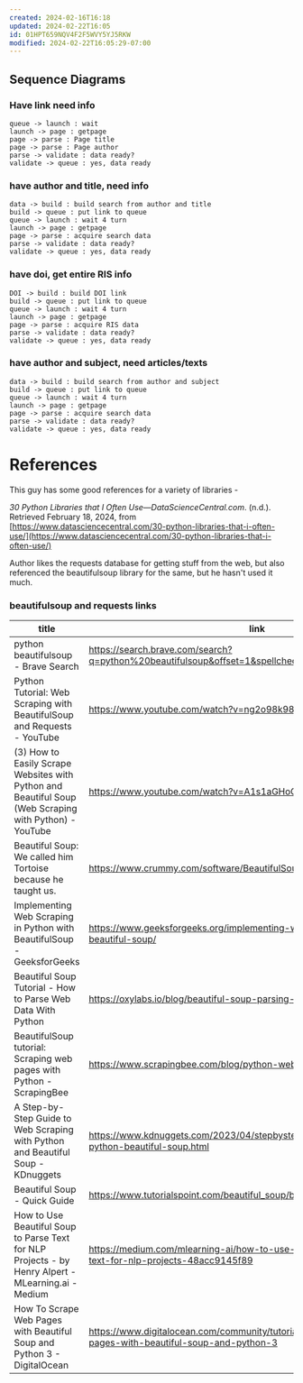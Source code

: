 ```yaml
---
created: 2024-02-16T16:18
updated: 2024-02-22T16:05
id: 01HPT659NQV4F2F5WVY5YJ5RKW
modified: 2024-02-22T16:05:29-07:00
---
```


## Sequence Diagrams

### Have link need info

```plantuml
queue -> launch : wait
launch -> page : getpage
page -> parse : Page title
page -> parse : Page author
parse -> validate : data ready?
validate -> queue : yes, data ready
```

### have author and title, need info


```plantuml
data -> build : build search from author and title 
build -> queue : put link to queue
queue -> launch : wait 4 turn
launch -> page : getpage
page -> parse : acquire search data
parse -> validate : data ready?
validate -> queue : yes, data ready
```


### have doi, get entire RIS info

```plantuml
DOI -> build : build DOI link 
build -> queue : put link to queue
queue -> launch : wait 4 turn
launch -> page : getpage
page -> parse : acquire RIS data
parse -> validate : data ready?
validate -> queue : yes, data ready
```

### have author and subject, need articles/texts

```plantuml
data -> build : build search from author and subject 
build -> queue : put link to queue
queue -> launch : wait 4 turn
launch -> page : getpage
page -> parse : acquire search data
parse -> validate : data ready?
validate -> queue : yes, data ready
```



# References

This guy has some good references for a variety of libraries - 

_30 Python Libraries that I Often Use—DataScienceCentral.com_. (n.d.). Retrieved February 18, 2024, from [https://www.datasciencecentral.com/30-python-libraries-that-i-often-use/](https://www.datasciencecentral.com/30-python-libraries-that-i-often-use/)

Author likes the requests database for getting stuff from the web, but also referenced the beautifulsoup library for the same, but he hasn't used it much.

### beautifulsoup and requests links

 title | link 
 ---- | ----
 python beautifulsoup - Brave Search | https://search.brave.com/search?q=python%20beautifulsoup&offset=1&spellcheck=0
 Python Tutorial: Web Scraping with BeautifulSoup and Requests - YouTube | https://www.youtube.com/watch?v=ng2o98k983k
 (3) How to Easily Scrape Websites with Python and Beautiful Soup (Web Scraping with Python) - YouTube | https://www.youtube.com/watch?v=A1s1aGHoODs
 Beautiful Soup: We called him Tortoise because he taught us. | https://www.crummy.com/software/BeautifulSoup/
 Implementing Web Scraping in Python with BeautifulSoup - GeeksforGeeks | https://www.geeksforgeeks.org/implementing-web-scraping-python-beautiful-soup/
 Beautiful Soup Tutorial - How to Parse Web Data With Python | https://oxylabs.io/blog/beautiful-soup-parsing-tutorial
 BeautifulSoup tutorial: Scraping web pages with Python - ScrapingBee | https://www.scrapingbee.com/blog/python-web-scraping-beautiful-soup/
 A Step-by-Step Guide to Web Scraping with Python and Beautiful Soup - KDnuggets | https://www.kdnuggets.com/2023/04/stepbystep-guide-web-scraping-python-beautiful-soup.html
 Beautiful Soup - Quick Guide | https://www.tutorialspoint.com/beautiful_soup/beautiful_soup_quick_guide.htm
 How to Use Beautiful Soup to Parse Text for NLP Projects - by Henry Alpert - MLearning.ai - Medium | https://medium.com/mlearning-ai/how-to-use-beautiful-soup-to-parse-text-for-nlp-projects-48acc9145f89
 How To Scrape Web Pages with Beautiful Soup and Python 3 - DigitalOcean | https://www.digitalocean.com/community/tutorials/how-to-scrape-web-pages-with-beautiful-soup-and-python-3
 